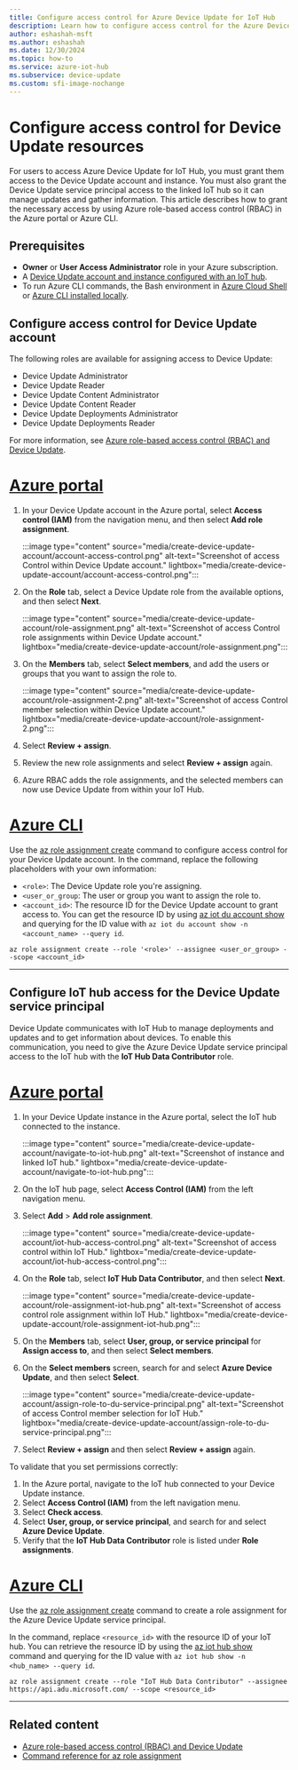 ```yaml
---
title: Configure access control for Azure Device Update for IoT Hub
description: Learn how to configure access control for the Azure Device Update for IoT Hub account and service principal.
author: eshashah-msft
ms.author: eshashah
ms.date: 12/30/2024
ms.topic: how-to
ms.service: azure-iot-hub
ms.subservice: device-update
ms.custom: sfi-image-nochange
---
```


# Configure access control for Device Update resources

For users to access Azure Device Update for IoT Hub, you must grant them access to the Device Update account and instance. You must also grant the Device Update service principal access to the linked IoT hub so it can manage updates and gather information. This article describes how to grant the necessary access by using Azure role-based access control (RBAC) in the Azure portal or Azure CLI.

## Prerequisites

- **Owner** or **User Access Administrator** role in your Azure subscription.
- A [Device Update account and instance configured with an IoT hub](create-device-update-account.md).
- To run Azure CLI commands, the Bash environment in [Azure Cloud Shell](/azure/cloud-shell/quickstart) or [Azure CLI installed locally](/cli/azure/install-azure-cli).

## Configure access control for Device Update account

The following roles are available for assigning access to Device Update:

- Device Update Administrator
- Device Update Reader
- Device Update Content Administrator
- Device Update Content Reader
- Device Update Deployments Administrator
- Device Update Deployments Reader

For more information, see [Azure role-based access control (RBAC) and Device Update](device-update-control-access.md).

# [Azure portal](#tab/portal)

1. In your Device Update account in the Azure portal, select **Access control (IAM)** from the navigation menu, and then select **Add role assignment**.

   :::image type="content" source="media/create-device-update-account/account-access-control.png" alt-text="Screenshot of access Control within Device Update account." lightbox="media/create-device-update-account/account-access-control.png":::

1. On the **Role** tab, select a Device Update role from the available options, and then select **Next**.

   :::image type="content" source="media/create-device-update-account/role-assignment.png" alt-text="Screenshot of access Control role assignments within Device Update account." lightbox="media/create-device-update-account/role-assignment.png":::

1. On the **Members** tab, select **Select members**, and add the users or groups that you want to assign the role to.

   :::image type="content" source="media/create-device-update-account/role-assignment-2.png" alt-text="Screenshot of access Control member selection within Device Update account." lightbox="media/create-device-update-account/role-assignment-2.png":::

1. Select **Review + assign**.
1. Review the new role assignments and select **Review + assign** again.
1. Azure RBAC adds the role assignments, and the selected members can now use Device Update from within your IoT Hub.

# [Azure CLI](#tab/cli)

Use the [az role assignment create](/cli/azure/role/assignment#az-role-assignment-create) command to configure access control for your Device Update account. In the command, replace the following placeholders with your own information:

- `<role>`: The Device Update role you're assigning.
- `<user_or_group`: The user or group you want to assign the role to.
- `<account_id>`: The resource ID for the Device Update account to grant access to. You can get the resource ID by using [az iot du account show](/cli/azure/iot/du/account#az-iot-du-account-show) and querying for the ID value with `az iot du account show -n <account_name> --query id`.

```azurecli-interactive
az role assignment create --role '<role>' --assignee <user_or_group> --scope <account_id>
```
---

<a name="configure-access-for-azure-device-update-service-principal-in-linked-iot-hub"></a>
## Configure IoT hub access for the Device Update service principal

Device Update communicates with IoT Hub to manage deployments and updates and to get information about devices. To enable this communication, you need to give the Azure Device Update service principal access to the IoT hub with the **IoT Hub Data Contributor** role.

# [Azure portal](#tab/portal)

1. In your Device Update instance in the Azure portal, select the IoT hub connected to the instance.

   :::image type="content" source="media/create-device-update-account/navigate-to-iot-hub.png" alt-text="Screenshot of instance and linked IoT hub." lightbox="media/create-device-update-account/navigate-to-iot-hub.png":::

1. On the IoT hub page, select **Access Control (IAM)** from the left navigation menu.

1. Select **Add** > **Add role assignment**.

   :::image type="content" source="media/create-device-update-account/iot-hub-access-control.png" alt-text="Screenshot of access control within IoT Hub." lightbox="media/create-device-update-account/iot-hub-access-control.png":::

1. On the **Role** tab, select **IoT Hub Data Contributor**, and then select **Next**.

   :::image type="content" source="media/create-device-update-account/role-assignment-iot-hub.png" alt-text="Screenshot of access control role assignment within IoT Hub." lightbox="media/create-device-update-account/role-assignment-iot-hub.png":::

1. On the **Members** tab, select **User, group, or service principal** for **Assign access to**, and then select **Select members**.

1. On the **Select members** screen, search for and select **Azure Device Update**, and then select **Select**.

   :::image type="content" source="media/create-device-update-account/assign-role-to-du-service-principal.png" alt-text="Screenshot of access Control member selection for IoT Hub." lightbox="media/create-device-update-account/assign-role-to-du-service-principal.png":::

6. Select **Review + assign** and then select **Review + assign** again.

To validate that you set permissions correctly:

1. In the Azure portal, navigate to the IoT hub connected to your Device Update instance.
1. Select **Access Control (IAM)** from the left navigation menu.
1. Select **Check access**.
1. Select **User, group, or service principal**, and search for and select **Azure Device Update**.
1. Verify that the **IoT Hub Data Contributor** role is listed under **Role assignments**.

# [Azure CLI](#tab/cli)

Use the [az role assignment create](/cli/azure/role/assignment#az-role-assignment-create) command to create a role assignment for the Azure Device Update service principal.

In the command, replace `<resource_id>` with the resource ID of your IoT hub. You can retrieve the resource ID by using the [az iot hub show](/cli/azure/iot/hub#az-iot-hub-show) command and querying for the ID value with `az iot hub show -n <hub_name> --query id`.

```azurecli
az role assignment create --role "IoT Hub Data Contributor" --assignee https://api.adu.microsoft.com/ --scope <resource_id>
```
---

## Related content

- [Azure role-based access control (RBAC) and Device Update](device-update-control-access.md)
- [Command reference for az role assignment](/cli/azure/role/assignment)